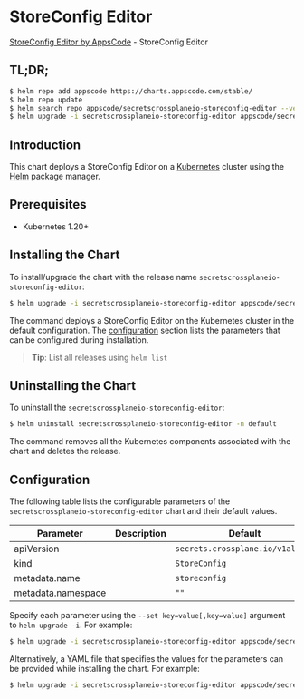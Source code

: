 # StoreConfig Editor

[StoreConfig Editor by AppsCode](https://appscode.com) - StoreConfig Editor

## TL;DR;

```bash
$ helm repo add appscode https://charts.appscode.com/stable/
$ helm repo update
$ helm search repo appscode/secretscrossplaneio-storeconfig-editor --version=v0.27.0
$ helm upgrade -i secretscrossplaneio-storeconfig-editor appscode/secretscrossplaneio-storeconfig-editor -n default --create-namespace --version=v0.27.0
```

## Introduction

This chart deploys a StoreConfig Editor on a [Kubernetes](http://kubernetes.io) cluster using the [Helm](https://helm.sh) package manager.

## Prerequisites

- Kubernetes 1.20+

## Installing the Chart

To install/upgrade the chart with the release name `secretscrossplaneio-storeconfig-editor`:

```bash
$ helm upgrade -i secretscrossplaneio-storeconfig-editor appscode/secretscrossplaneio-storeconfig-editor -n default --create-namespace --version=v0.27.0
```

The command deploys a StoreConfig Editor on the Kubernetes cluster in the default configuration. The [configuration](#configuration) section lists the parameters that can be configured during installation.

> **Tip**: List all releases using `helm list`

## Uninstalling the Chart

To uninstall the `secretscrossplaneio-storeconfig-editor`:

```bash
$ helm uninstall secretscrossplaneio-storeconfig-editor -n default
```

The command removes all the Kubernetes components associated with the chart and deletes the release.

## Configuration

The following table lists the configurable parameters of the `secretscrossplaneio-storeconfig-editor` chart and their default values.

|     Parameter      | Description |                   Default                   |
|--------------------|-------------|---------------------------------------------|
| apiVersion         |             | <code>secrets.crossplane.io/v1alpha1</code> |
| kind               |             | <code>StoreConfig</code>                    |
| metadata.name      |             | <code>storeconfig</code>                    |
| metadata.namespace |             | <code>""</code>                             |


Specify each parameter using the `--set key=value[,key=value]` argument to `helm upgrade -i`. For example:

```bash
$ helm upgrade -i secretscrossplaneio-storeconfig-editor appscode/secretscrossplaneio-storeconfig-editor -n default --create-namespace --version=v0.27.0 --set apiVersion=secrets.crossplane.io/v1alpha1
```

Alternatively, a YAML file that specifies the values for the parameters can be provided while
installing the chart. For example:

```bash
$ helm upgrade -i secretscrossplaneio-storeconfig-editor appscode/secretscrossplaneio-storeconfig-editor -n default --create-namespace --version=v0.27.0 --values values.yaml
```
